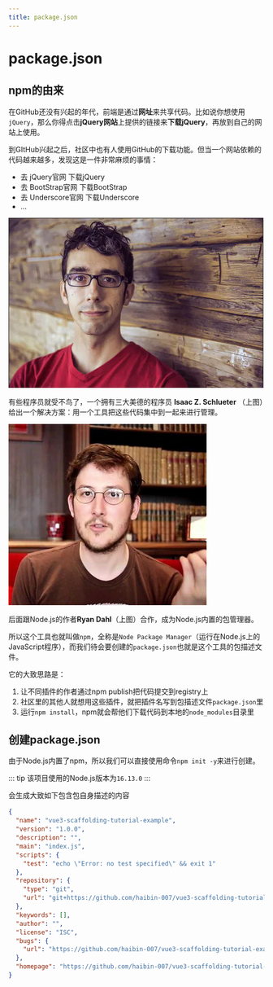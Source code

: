 ```yaml
---
title: package.json
---
```


# package.json

## npm的由来

在GitHub还没有兴起的年代，前端是通过**网址**来共享代码。比如说你想使用`jQuery`，那么你得点击**jQuery网站**上提供的链接来**下载jQuery**，再放到自己的网站上使用。  

到GItHub兴起之后，社区中也有人使用GitHub的下载功能。但当一个网站依赖的代码越来越多，发现这是一件非常麻烦的事情：  
- 去 jQuery官网 下载jQuery  
- 去 BootStrap官网 下载BootStrap  
- 去 Underscore官网 下载Underscore  
- ...

![Isaac Z. Schlueter](./Isaac-Z.-Schlueter.png)

有些程序员就受不鸟了，一个拥有三大美德的程序员 **Isaac Z. Schlueter** （上图）给出一个解决方案：用一个工具把这些代码集中到一起来进行管理。

![Ryan Dahl](./Ryan-Dahl.png)

后面跟Node.js的作者**Ryan Dahl**（上图）合作，成为Node.js内置的包管理器。

所以这个工具也就叫做`npm`，全称是`Node Package Manager`（运行在Node.js上的JavaScript程序），而我们待会要创建的`package.json`也就是这个工具的包描述文件。

它的大致思路是：
1. 让不同插件的作者通过npm publish把代码提交到registry上
2. 社区里的其他人就想用这些插件，就把插件名写到包描述文件`package.json`里
3. 运行`npm install`，npm就会帮他们下载代码到本地的`node_modules`目录里


## 创建package.json
由于Node.js内置了npm，所以我们可以直接使用命令`npm init -y`来进行创建。

::: tip
该项目使用的Node.js版本为`16.13.0`
:::

会生成大致如下包含包自身描述的内容
```json
{
  "name": "vue3-scaffolding-tutorial-example",
  "version": "1.0.0",
  "description": "",
  "main": "index.js",
  "scripts": {
    "test": "echo \"Error: no test specified\" && exit 1"
  },
  "repository": {
    "type": "git",
    "url": "git+https://github.com/haibin-007/vue3-scaffolding-tutorial-example.git"
  },
  "keywords": [],
  "author": "",
  "license": "ISC",
  "bugs": {
    "url": "https://github.com/haibin-007/vue3-scaffolding-tutorial-example/issues"
  },
  "homepage": "https://github.com/haibin-007/vue3-scaffolding-tutorial-example#readme"
}

```

